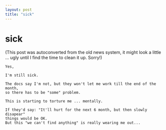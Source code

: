 ```yaml
---
layout: post
title: "sick"
---
```

<h1>sick</h1>
(This post was autoconverted from the old news system,
it might look a little ... ugly until I find the time
to clean it up.
Sorry!)

    Yes,
    
    I'm still sick.
    
    The docs say I'm not, but they won't let me work till the end of the month,
    so there has to be "some" problem.
    
    This is starting to torture me ... mentally.
    
    If they'd say: "It'll hurt for the next 6 month, but then slowly disapear"
    things would be OK.
    But this "we can't find anything" is really wearing me out...
    

